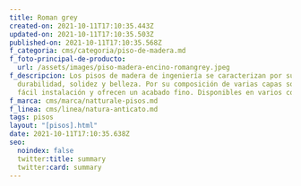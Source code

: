 ```yaml
---
title: Roman grey
created-on: 2021-10-11T17:10:35.443Z
updated-on: 2021-10-11T17:10:35.503Z
published-on: 2021-10-11T17:10:35.568Z
f_categoria: cms/categoria/piso-de-madera.md
f_foto-principal-de-producto:
  url: /assets/images/piso-madera-encino-romangrey.jpeg
f_descripcion: Los pisos de madera de ingeniería se caracterizan por su
  durabilidad, solidez y belleza. Por su composición de varias capas son de
  fácil instalación y ofrecen un acabado fino. Disponibles en varios colores.
f_marca: cms/marca/natturale-pisos.md
f_linea: cms/linea/natura-anticato.md
tags: pisos
layout: "[pisos].html"
date: 2021-10-11T17:10:35.638Z
seo:
  noindex: false
  twitter:title: summary
  twitter:card: summary
---
```

